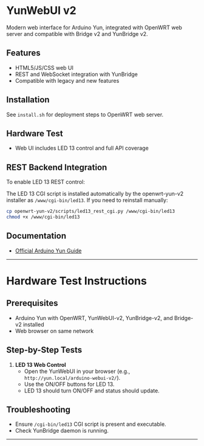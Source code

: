 # YunWebUI v2

Modern web interface for Arduino Yun, integrated with OpenWRT web server and compatible with Bridge v2 and YunBridge v2.

## Features
- HTML5/JS/CSS web UI
- REST and WebSocket integration with YunBridge
- Compatible with legacy and new features

## Installation
See `install.sh` for deployment steps to OpenWRT web server.

## Hardware Test
- Web UI includes LED 13 control and full API coverage

## REST Backend Integration
To enable LED 13 REST control:

The LED 13 CGI script is installed automatically by the openwrt-yun-v2 installer as `/www/cgi-bin/led13`.
If you need to reinstall manually:
```sh
cp openwrt-yun-v2/scripts/led13_rest_cgi.py /www/cgi-bin/led13
chmod +x /www/cgi-bin/led13
```

## Documentation
- [Official Arduino Yun Guide](https://docs.arduino.cc/retired/getting-started-guides/ArduinoYun/)

---

# Hardware Test Instructions

## Prerequisites
- Arduino Yun with OpenWRT, YunWebUI-v2, YunBridge-v2, and Bridge-v2 installed
- Web browser on same network

## Step-by-Step Tests
1. **LED 13 Web Control**
	- Open the YunWebUI in your browser (e.g., `http://yun.local/arduino-webui-v2/`).
	- Use the ON/OFF buttons for LED 13.
	- LED 13 should turn ON/OFF and status should update.

## Troubleshooting
- Ensure `/cgi-bin/led13` CGI script is present and executable.
- Check YunBridge daemon is running.

---

